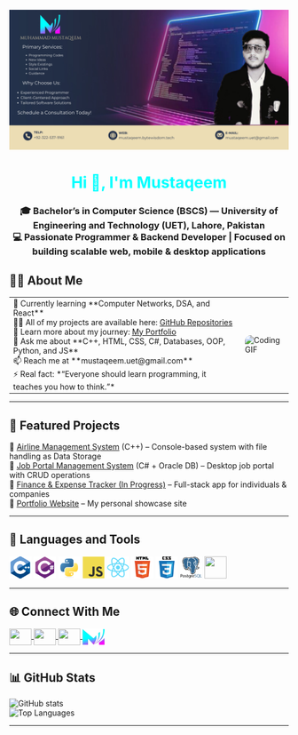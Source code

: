 ![Github Logo](https://github.com/Mustaqeem-Codes/Mustaqeem-Codes/blob/main/Banner.jpg)

<h1 align="center" style="color:cyan;">Hi 👋, I'm Mustaqeem</h1>
<h3 align="center">
🎓 Bachelor’s in Computer Science (BSCS) — University of Engineering and Technology (UET), Lahore, Pakistan <br>
💻 Passionate Programmer & Backend Developer | Focused on building scalable web, mobile & desktop applications
</h3>

## 👨‍💻 About Me

<table>
  <tr>
    <td>
      🌱 Currently learning **Computer Networks, DSA, and React** <br/>
      👨‍💻 All of my projects are available here: <a href="https://github.com/Mustaqeem-Codes">GitHub Repositories</a> <br/>
      📄 Learn more about my journey: <a href="https://mustaqeem-codes.github.io/">My Portfolio</a> <br/>
      💬 Ask me about **C++, HTML, CSS, C#, Databases, OOP, Python, and JS** <br/>
      📫 Reach me at **mustaqeem.uet@gmail.com** <br/>
      ⚡ Real fact: *“Everyone should learn programming, it teaches you how to think.”*
    </td>
    <td>
      <img src="https://media.giphy.com/media/qgQUggAC3Pfv687qPC/giphy.gif" width="300" height="200" style="border-radius:10px;" alt="Coding GIF"/>
    </td>
  </tr>
</table>

---

## 🚀 Featured Projects  
🔹 [Airline Management System](#) (C++) – Console-based system with file handling as Data Storage<br>
🔹 [Job Portal Management System](#) (C# + Oracle DB) – Desktop job portal with CRUD operations  
🔹 [Finance & Expense Tracker (In Progress)](#) – Full-stack app for individuals & companies  
🔹 [Portfolio Website](https://Mustaqeem.bytewisdom.tech) – My personal showcase site  

---

## 🔧 Languages and Tools
<p align="left">
  <img src="https://raw.githubusercontent.com/devicons/devicon/master/icons/cplusplus/cplusplus-original.svg" width="40" height="40"/>
  <img src="https://raw.githubusercontent.com/devicons/devicon/master/icons/csharp/csharp-original.svg" width="40" height="40"/>
  <img src="https://raw.githubusercontent.com/devicons/devicon/master/icons/python/python-original.svg" width="40" height="40"/>
  <img src="https://raw.githubusercontent.com/devicons/devicon/master/icons/javascript/javascript-original.svg" width="40" height="40"/>
  <img src="https://raw.githubusercontent.com/devicons/devicon/master/icons/react/react-original.svg" width="40" height="40"/>
  <img src="https://raw.githubusercontent.com/devicons/devicon/master/icons/html5/html5-original-wordmark.svg" width="40" height="40"/>
  <img src="https://raw.githubusercontent.com/devicons/devicon/master/icons/css3/css3-original-wordmark.svg" width="40" height="40"/>
  <img src="https://raw.githubusercontent.com/devicons/devicon/master/icons/postgresql/postgresql-original-wordmark.svg" width="40" height="40"/>
  <img src="https://img.icons8.com/color/48/000000/oracle-logo.png" width="40" height="40"/> <!-- Oracle DB -->
</p>

---

## 🌐 Connect With Me
<p align="left">
  <a href="https://www.linkedin.com/in/muhammad-mustaqeem-95656b331/" target="blank">
    <img align="center" src="https://raw.githubusercontent.com/rahuldkjain/github-profile-readme-generator/master/src/images/icons/Social/linked-in-alt.svg" height="30" width="40" />
  </a>
  <a href="https://web.facebook.com/mustaqeemcodes/" target="blank">
    <img align="center" src="https://raw.githubusercontent.com/rahuldkjain/github-profile-readme-generator/master/src/images/icons/Social/facebook.svg" height="30" width="40" />
  </a>
  <a href="https://www.instagram.com/mustaqeem_codes/" target="blank">
    <img align="center" src="https://raw.githubusercontent.com/rahuldkjain/github-profile-readme-generator/master/src/images/icons/Social/instagram.svg" height="30" width="40" />
  </a>
  <a href="https://mustaqeem-codes.github.io/" target="blank">
    <img align="center" src="https://github.com/Mustaqeem-Codes/mustaqeem-codes.github.io/blob/main/Pics/logo.png" height="30" width="40" />
  </a>
</p>

---

## 📊 GitHub Stats
![GitHub stats](https://github-readme-stats.vercel.app/api?username=Mustaqeem-Codes&show_icons=true&theme=tokyonight)  
![Top Languages](https://github-readme-stats.vercel.app/api/top-langs/?username=Mustaqeem-Codes&layout=compact&theme=tokyonight)  

---
